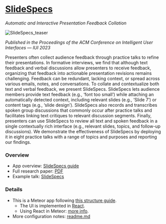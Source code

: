 # [SlideSpecs](https://jeremywrnr.com/SlideSpecs/)

*Automatic and Interactive Presentation Feedback Collation*

![SlideSpecs_teaser](https://user-images.githubusercontent.com/4837429/215202458-d1d09aaa-ddc6-420d-8109-c95e7bc6c93b.jpg)

*Published in the Proceedings of the ACM Conference on Intelligent User Interfaces — IUI 2023*

Presenters often collect audience feedback through practice talks to refine their presentations. In formative interviews, we find that although text feedback and verbal discussions allow presenters to receive feedback, organizing that feedback into actionable presentation revisions remains challenging. Feedback can be redundant, lacking context, or spread across various emails, notes, and conversations. To collate and contextualize both text and verbal feedback, we present SlideSpecs. SlideSpecs lets audience members provide text feedback (e.g., ‘font too small’) while attaching an automatically detected context, including relevant slides (e.g., ‘Slide 7’) or content tags (e.g., ‘slide design’). SlideSpecs also records and transcribes spoken group discussions that commonly occur after practice talks and facilitates linking text critiques to relevant discussion segments. Finally, presenters can use SlideSpecs to review all text and spoken feedback in a single contextually rich interface (e.g., relevant slides, topics, and follow-up discussions). We demonstrate the effectiveness of SlideSpecs by deploying it in eight practice talks with a range of topics and purposes and reporting our findings.


### Overview

- App overview: [SlideSpecs guide](https://slidespecs.berkeley.edu/guide)
- Full research paper: [PDF](https://jeremywrnr.com/papers/SlideSpecs-IUI-2023.pdf)
- Example talk: [SlideSpecs](https://slidespecs.berkeley.edu/comment/W3dadgycsieaxMESB)
<!-- - Video: [YouTube]() -->


### Details

- This is a Meteor app following [this structure guide](http://guide.meteor.com/structure.html).
  - The UI is implemented in [React](https://facebook.github.io/react/index.html).
  - Using React in Meteor: [more info](http://guide.meteor.com/v1.3/react.html).
- More configuration notes: [readme.md](https://github.com/BerkeleyHCI/SlideSpecs/blob/main/app/deploy/readme.md)

